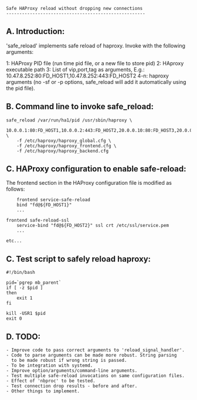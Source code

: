 	Safe HAProxy reload without dropping new connections
	-----------------------------------------------------


A. Introduction:
----------------

'safe_reload' implements safe reload of haproxy. Invoke with the following
arguments:

1:   HAProxy PID file (run time pid file, or a new file to store pid)
2:   HAproxy executable path
3:   List of vip,port,tag as arguments, E.g.:
	10.47.8.252:80:FD_HOST1,10.47.8.252:443:FD_HOST2
4-n: haproxy arguments (no -sf or -p options, safe_reload will add it
	automatically using the pid file).


B. Command line to invoke safe_reload:
---------------------------------------

	safe_reload /var/run/ha1/pid /usr/sbin/haproxy \
		10.0.0.1:80:FD_HOST1,10.0.0.2:443:FD_HOST2,20.0.0.10:80:FD_HOST3,20.0.0.11:443:FD_HOST4 \
		-f /etc/haproxy/haproxy_global.cfg \
		-f /etc/haproxy/haproxy_frontend.cfg \
		-f /etc/haproxy/haproxy_backend.cfg


C. HAProxy configuration to enable safe-reload:
-----------------------------------------------

The frontend section in the HAProxy configuration file is modified as
follows:

        frontend service-safe-reload
		bind "fd@${FD_HOST1}"
		...

	frontend safe-reload-ssl
		service-bind "fd@${FD_HOST2}" ssl crt /etc/ssl/service.pem
		...

	etc...


C. Test script to safely reload haproxy:
----------------------------------------

	#!/bin/bash

	pid=`pgrep mb_parent`
	if [ -z $pid ]
	then
		exit 1
	fi

	kill -USR1 $pid
	exit 0


D. TODO:
---------

	- Improve code to pass correct arguments to 'reload_signal_handler'.
	- Code to parse arguments can be made more robust. String parsing
	  to be made robust if wrong string is passed.
	- To be integration with systemd.
	- Improve option/arguments/command-line arguments.
	- Test multiple safe-reload invocations on same configuration files.
	- Effect of 'nbproc' to be tested.
	- Test connection drop results - before and after.
	- Other things to implement.
